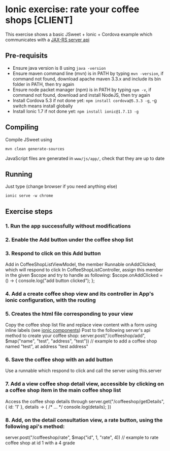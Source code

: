 # Ionic exercise: rate your coffee shops [CLIENT]

This exercise shows a basic JSweet + Ionic + Cordova example which communicates with a [JAX-RS server api](https://github.com/lgrignon/jsweet-jaxrs-server-example)

## Pre-requisits

* Ensure java version is 8 using `java -version`
* Ensure maven command line (mvn) is in PATH by typing `mvn -version`, if command not found, download apache maven 3.3.x and include its bin folder in PATH, then try again
* Ensure node packet manager (npm) is in PATH by typing `npm -v`, if command not found, download and install NodeJS, then try again
* Install Cordova 5.3 if not done yet: `npm install cordova@5.3.3 -g`, -g switch means install globally
* Install Ionic 1.7 if not done yet: `npm install ionic@1.7.13 -g`

## Compiling

Compile JSweet using
```
mvn clean generate-sources
```

JavaScript files are generated in `www/js/app/`, check that they are up to date

## Running

Just type (change browser if you need anything else)
```
ionic serve -w chrome
```

## Exercise steps

### 1. Run the app successfully without modifications
### 2. Enable the Add button under the coffee shop list
### 3. Respond to click on this Add button
Add in CoffeeShopListViewModel, the member Runnable onAddClicked; which will respond to click
In CoffeeShopListController, assign this member in the given $scope and try to handle as following:
$scope.onAddClicked = () -> {
	console.log("add button clicked");
};
### 4. Add a create coffee shop view and its controller in App's ionic configuration, with the routing
### 5. Creates the html file corresponding to your view
Copy the coffee shop list file and replace view content with a form using inline labels (see [ionic components](http://ionicframework.com/docs/components/#forms-inline-labels))
Post to the following server's api method to create your coffee shop:
server.post("/coffeeshop/add", $map("name", "test", "address", "test")) // example to add a coffee shop named "test", at address "test address"

### 6. Save the coffee shop with an add button 
Use a runnable which respond to click and call the server using this.server 

### 7. Add a view coffee shop detail view, accessible by clicking on a coffee shop item in the main coffee shop list
Access the coffee shop details through server.get("/coffeeshop/getDetails", { id: '1' }, details -> { /* ... */ console.log(details); })

### 8. Add, on the detail consultation view, a rate button, using the following api's method:
server.post("/coffeeshop/rate", $map("id", 1, "rate", 4)) // example to rate coffee shop at id 1 with a 4 grade